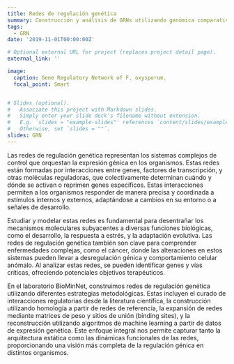 ```yaml
---
title: Redes de regulación genética
summary: Construcción y análisis de GRNs utilizando genómica comparativa, minería de textos y algoritmos de machine lerarning. 
tags:
  - GRN
date: '2019-11-01T00:00:00Z'

# Optional external URL for project (replaces project detail page).
external_link: ''

image:
  caption: Gene Regulatory Network of F. oxysporum.
  focal_point: Smart


# Slides (optional).
#   Associate this project with Markdown slides.
#   Simply enter your slide deck's filename without extension.
#   E.g. `slides = "example-slides"` references `content/slides/example-slides.md`.
#   Otherwise, set `slides = ""`.
slides: GRN
---
```


Las redes de regulación genética representan los sistemas complejos de control que orquestan la expresión génica en los organismos. Estas redes están formadas por interacciones entre genes, factores de transcripción, y otras moléculas reguladoras, que colectivamente determinan cuándo y dónde se activan o reprimen genes específicos. Estas interacciones permiten a los organismos responder de manera precisa y coordinada a estímulos internos y externos, adaptándose a cambios en su entorno o a señales de desarrollo.

Estudiar y modelar estas redes es fundamental para desentrañar los mecanismos moleculares subyacentes a diversas funciones biológicas, como el desarrollo, la respuesta a estrés, y la adaptación evolutiva. Las redes de regulación genética también son clave para comprender enfermedades complejas, como el cáncer, donde las alteraciones en estos sistemas pueden llevar a desregulación génica y comportamiento celular anómalo. Al analizar estas redes, se pueden identificar genes y vías críticas, ofreciendo potenciales objetivos terapéuticos.

En el laboratorio BioMinNet, construimos redes de regulación genética utilizando diferentes estrategias metodológicas. Estas incluyen el curado de interacciones regulatorias desde la literatura científica, la construcción utilizando homología a partir de redes de referencia, la expansión de redes mediante matrices de peso y sitios de unión (binding sites), y la reconstrucción utilizando algoritmos de machine learning a partir de datos de expresión genética. Este enfoque integral nos permite capturar tanto la arquitectura estática como las dinámicas funcionales de las redes, proporcionando una visión más completa de la regulación génica en distintos organismos.
